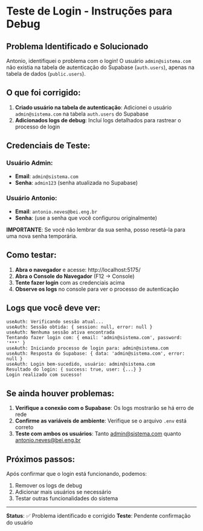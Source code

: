 # Teste de Login - Instruções para Debug

## Problema Identificado e Solucionado

Antonio, identifiquei o problema com o login! O usuário `admin@sistema.com` não existia na tabela de autenticação do Supabase (`auth.users`), apenas na tabela de dados (`public.users`).

## O que foi corrigido:

1. **Criado usuário na tabela de autenticação**: Adicionei o usuário `admin@sistema.com` na tabela `auth.users` do Supabase
2. **Adicionados logs de debug**: Incluí logs detalhados para rastrear o processo de login

## Credenciais de Teste:

### Usuário Admin:
- **Email**: `admin@sistema.com`
- **Senha**: `admin123` (senha atualizada no Supabase)

### Usuário Antonio:
- **Email**: `antonio.neves@bei.eng.br`
- **Senha**: (use a senha que você configurou originalmente)

**IMPORTANTE**: Se você não lembrar da sua senha, posso resetá-la para uma nova senha temporária.

## Como testar:

1. **Abra o navegador** e acesse: http://localhost:5175/
2. **Abra o Console do Navegador** (F12 → Console)
3. **Tente fazer login** com as credenciais acima
4. **Observe os logs** no console para ver o processo de autenticação

## Logs que você deve ver:

```
useAuth: Verificando sessão atual...
useAuth: Sessão obtida: { session: null, error: null }
useAuth: Nenhuma sessão ativa encontrada
Tentando fazer login com: { email: 'admin@sistema.com', password: '***' }
useAuth: Iniciando processo de login para: admin@sistema.com
useAuth: Resposta do Supabase: { data: 'admin@sistema.com', error: null }
useAuth: Login bem-sucedido, usuário: admin@sistema.com
Resultado do login: { success: true, user: {...} }
Login realizado com sucesso!
```

## Se ainda houver problemas:

1. **Verifique a conexão com o Supabase**: Os logs mostrarão se há erro de rede
2. **Confirme as variáveis de ambiente**: Verifique se o arquivo `.env` está correto
3. **Teste com ambos os usuários**: Tanto admin@sistema.com quanto antonio.neves@bei.eng.br

## Próximos passos:

Após confirmar que o login está funcionando, podemos:
1. Remover os logs de debug
2. Adicionar mais usuários se necessário
3. Testar outras funcionalidades do sistema

---

**Status**: ✅ Problema identificado e corrigido
**Teste**: Pendente confirmação do usuário